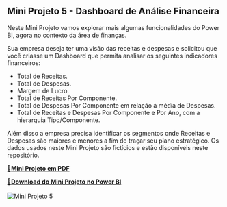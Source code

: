 ## Mini Projeto 5 - Dashboard de Análise Financeira

Neste Mini Projeto vamos explorar mais algumas funcionalidades do Power BI, agora no contexto da área de finanças. 

Sua empresa deseja ter uma visão das receitas e despesas e solicitou que você criasse um Dashboard que permita analisar os seguintes indicadores financeiros:
- Total de Receitas.
- Total de Despesas.
- Margem de Lucro.
- Total de Receitas Por Componente.
- Total de Despesas Por Componente em relação à média de Despesas.
- Total de Receitas e Despesas Por Componente e Por Ano, com a hierarquia Tipo/Componente.

Além disso a empresa precisa identificar os segmentos onde Receitas e Despesas são maiores e menores a fim de traçar seu plano estratégico. Os dados usados neste Mini Projeto são fictícios e estão disponíveis neste repositório.

[🔗**Mini Projeto em PDF**](https://github.com/wagnermoraesjr/Portifolio_Microsoft_Power_BI/blob/main/Mini_Projeto_5_-_Dashboard_de_Analise_Financeira/PDF_Mini_Projeto5.pdf)

[🔗**Download do Mini Projeto no Power BI**](https://github.com/wagnermoraesjr/Portifolio_Microsoft_Power_BI/raw/main/Mini_Projeto_5_-_Dashboard_de_Analise_Financeira/Mini_Projeto5.pbix)
<br><br>
![Mini Projeto 5](https://github.com/wagnermoraesjr/Portifolio_Microsoft_Power_BI/blob/main/Mini_Projeto_5_-_Dashboard_de_Analise_Financeira/Imagem_1_Mini_Projeto5.png)
